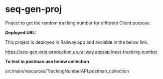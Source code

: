 # seq-gen-proj
Project to get the random tracking number for different Client purpose.

**Deployed URL:**

This project is deployed in Railway.app and avaiable in the below link.

https://seq-gen-proj-production.up.railway.app/api/next-tracking-number

**To test in postman use below collection**

src/main/resources/TrackingNumberAPI.postman_collection

